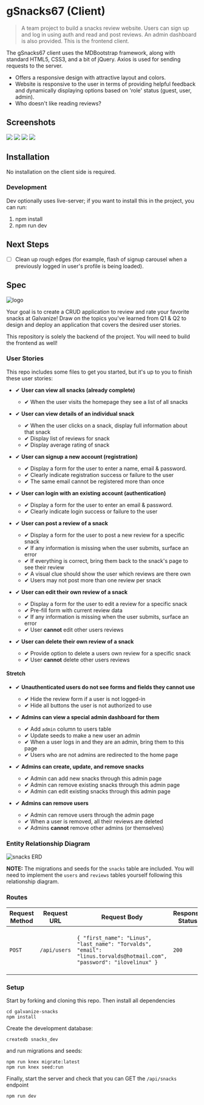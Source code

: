 # gSnacks67 (Client)
> A team project to build a snacks review website. Users can sign up and log in using auth and read and post reviews. An admin dashboard is also provided.
> This is the frontend client.

The gSnacks67 client uses the MDBootstrap framework, along with standard HTML5, CSS3, and a bit
of jQuery. Axios is used for sending requests to the server.

* Offers a responsive design with attractive layout and colors.
* Website is responsive to the user in terms of providing helpful feedback and dynamically displaying options based on 'role' status (guest, user, admin).
* Who doesn't like reading reviews?

## Screenshots

![](img/screenshots/wireframe.jpg)
![](img/screenshots/screenshot-1.png)
![](img/screenshots/screenshot-2.png)
![](img/screenshots/screenshot-3.png)

## Installation
No installation on the client side is required.

### Development
Dev optionally uses live-server; if you want to install this in the project, you can run:
1. npm install
2. npm run dev

## Next Steps
- [ ] Clean up rough edges (for example, flash of signup carousel when a previously logged in user's profile is being loaded).

## Spec
![logo](./public/res/logo_dark_small.png)

Your goal is to create a CRUD application to review and rate your favorite snacks at Galvanize! Draw on the topics you've learned from Q1 & Q2 to design and deploy an application that covers the desired user stories.

This repository is solely the backend of the project. You will need to build the frontend as well!

### User Stories

This repo includes some files to get you started, but it's up to you to finish these user stories:

- ✔ **User can view all snacks (already complete)**
  - ✔ When the user visits the homepage they see a list of all snacks


- ✔ **User can view details of an individual snack**
  - ✔ When the user clicks on a snack, display full information about that snack
  - ✔ Display list of reviews for snack
  - ✔ Display average rating of snack


- ✔ **User can signup a new account (registration)**
  - ✔ Display a form for the user to enter a name, email & password.
  - ✔ Clearly indicate registration success or failure to the user
  - ✔ The same email cannot be registered more than once


- ✔ **User can login with an existing account (authentication)**
  - ✔ Display a form for the user to enter an email & password.
  - ✔ Clearly indicate login success or failure to the user


- ✔ **User can post a review of a snack**
  - ✔ Display a form for the user to post a new review for a specific snack
  - ✔ If any information is missing when the user submits, surface an error
  - ✔ If everything is correct, bring them back to the snack's page to see their review
  - ✔ A visual clue should show the user which reviews are there own
  - ✔ Users may not post more than one review per snack

- ✔ **User can edit their own review of a snack**
  - ✔ Display a form for the user to edit a review for a specific snack
  - ✔ Pre-fill form with current review data
  - ✔ If any information is missing when the user submits, surface an error
  - ✔ User **cannot** edit other users reviews


- ✔ **User can delete their own review of a snack**
  - ✔ Provide option to delete a users own review for a specific snack
  - ✔ User **cannot** delete other users reviews

#### Stretch

- ✔ **Unauthenticated users do not see forms and fields they cannot use**
  - ✔ Hide the review form if a user is not logged-in
  - ✔ Hide all buttons the user is not authorized to use

- ✔ **Admins can view a special admin dashboard for them**
  - ✔ Add `admin` column to users table
  - ✔ Update seeds to make a new user an admin
  - ✔ When a user logs in and they are an admin, bring them to this page
  - ✔ Users who are not admins are redirected to the home page


- ✔ **Admins can create, update, and remove snacks**
  - ✔ Admin can add new snacks through this admin page
  - ✔ Admin can remove existing snacks through this admin page
  - ✔ Admin can edit existing snacks through this admin page


- ✔ **Admins can remove users**
  - ✔ Admin can remove users through the admin page
  - ✔ When a user is removed, all their reviews are deleted
  - ✔ Admins **cannot** remove other admins (or themselves)


### Entity Relationship Diagram

![snacks ERD](./snacks_erd.jpg)

**NOTE:** The migrations and seeds for the `snacks` table are included. You will need to implement the `users` and `reviews` tables yourself following this relationship diagram.

### Routes

| Request Method | Request URL | Request Body | Response Status | Response Body                                                  |
|----------------|-------------|--------------|-----------------|----------------------------------------------------------------|
| `POST`         | `/api/users`           | `{ "first_name": "Linus", "last_name": "Torvalds", "email": "linus.torvalds@hotmail.com", "password": "ilovelinux" }` | `200`           | `{ id: 2, "first_name": "Linus", "last_name": "Torvalds", ... } |

### Setup

Start by forking and cloning this repo.
Then install all dependencies

```shell
cd galvanize-snacks
npm install
```

Create the development database:

```shell
createdb snacks_dev
```

and run migrations and seeds:

```shell
npm run knex migrate:latest
npm run knex seed:run
```

Finally, start the server and check that you can GET the `/api/snacks` endpoint

```shell
npm run dev
```
